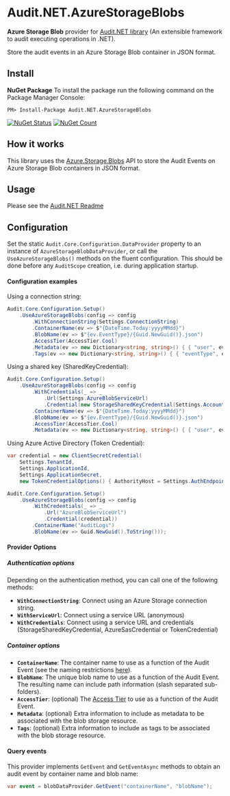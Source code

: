 # Audit.NET.AzureStorageBlobs
**Azure Storage Blob** provider for [Audit.NET library](https://github.com/thepirat000/Audit.NET) (An extensible framework to audit executing operations in .NET).

Store the audit events in an Azure Storage Blob container in JSON format.

## Install

**NuGet Package** 
To install the package run the following command on the Package Manager Console:

```
PM> Install-Package Audit.NET.AzureStorageBlobs
```

[![NuGet Status](https://img.shields.io/nuget/v/Audit.NET.AzureStorageBlobs.svg?style=flat)](https://www.nuget.org/packages/Audit.NET.AzureStorageBlobs/)
[![NuGet Count](https://img.shields.io/nuget/dt/Audit.NET.AzureStorageBlobs.svg)](https://www.nuget.org/packages/Audit.NET.AzureStorageBlobs/)

## How it works

This library uses the [Azure.Storage.Blobs](https://docs.microsoft.com/en-us/dotnet/api/overview/azure/storage.blobs-readme) API to store the Audit Events
on Azure Storage Blob containers in JSON format.

## Usage
Please see the [Audit.NET Readme](https://github.com/thepirat000/Audit.NET#usage)


## Configuration
Set the static `Audit.Core.Configuration.DataProvider` property to an instance of `AzureStorageBlobDataProvider`, or call the `UseAzureStorageBlobs()` 
methods on the fluent configuration. This should be done before any `AuditScope` creation, i.e. during application startup.

#### Configuration examples

Using a connection string: 
 
```c#
Audit.Core.Configuration.Setup()
    .UseAzureStorageBlobs(config => config
        .WithConnectionString(Settings.ConnectionString)
        .ContainerName(ev => $"{DateTime.Today:yyyyMMdd}")
        .BlobName(ev => $"{ev.EventType}/{Guid.NewGuid()}.json")
        .AccessTier(AccessTier.Cool)
        .Metadata(ev => new Dictionary<string, string>() { { "user", ev.Environment.UserName } })
        .Tags(ev => new Dictionary<string, string>() { { "eventType", ev.EventType } }));
```

Using a shared key (SharedKeyCredential):

```c#
Audit.Core.Configuration.Setup()
    .UseAzureStorageBlobs(config => config
        .WithCredentials(_ => _
            .Url(Settings.AzureBlobServiceUrl)
            .Credential(new StorageSharedKeyCredential(Settings.AccountName", Settings.AccountKey)))
        .ContainerName(ev => $"{DateTime.Today:yyyyMMdd}")
        .BlobName(ev => $"{ev.EventType}/{Guid.NewGuid()}.json")
        .AccessTier(AccessTier.Cool)
        .Metadata(ev => new Dictionary<string, string>() { { "user", ev.Environment.UserName } }));
```

Using Azure Active Directory (Token Credential):

```c#
var credential = new ClientSecretCredential(
    Settings.TenantId,
    Settings.ApplicationId,
    Settings.ApplicationSecret,
    new TokenCredentialOptions() { AuthorityHost = Settings.AuthEndpoint });

Audit.Core.Configuration.Setup()
    .UseAzureStorageBlobs(config => config
        .WithCredentials(_ => _
            .Url("AzureBlobServiceUrl")
            .Credential(credential))
        .ContainerName("AuditLogs")
        .BlobName(ev => Guid.NewGuid().ToString()));
```

#### Provider Options

##### Authentication options

Depending on the authentication method, you can call one of the following methods:

- **`WithConnectionString`**: Connect using an Azure Storage connection string.
- **`WithServiceUrl`**: Connect using a service URL (anonymous)
- **`WithCredentials`**: Connect using a service URL and credentials (StorageSharedKeyCredential, AzureSasCredential or TokenCredential)

##### Container options

- **`ContainerName`**: The container name to use as a function of the Audit Event (see the naming restrictions [here](https://docs.microsoft.com/en-us/rest/api/storageservices/naming-and-referencing-containers--blobs--and-metadata)). 
- **`BlobName`**: The unique blob name to use as a function of the Audit Event. The resulting name can include path information (slash separated sub-folders). 
- **`AccessTier`**: (optional) The [Access Tier](https://docs.microsoft.com/en-us/azure/storage/blobs/storage-blob-storage-tiers) to use as a function of the Audit Event. 
- **`Metadata`**: (optional) Extra information to include as metadata to be associated with the blob storage resource.
- **`Tags`**: (optional) Extra information to include as tags to be associated with the blob storage resource. 

#### Query events

This provider implements `GetEvent` and `GetEventAsync` methods to obtain an audit event by container name and blob name:

```c#
var event = blobDataProvider.GetEvent("containerName", "blobName");
```

